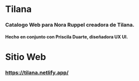 # Tilana
### Catalogo Web para Nora Ruppel creadora de Tilana.
#### Hecho en conjunto con Priscila Duarte, diseñadora UX UI.

# Sitio Web
### https://tilana.netlify.app/
